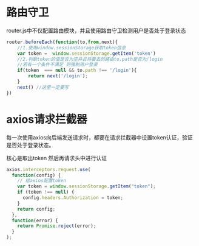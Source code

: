 # 路由守卫

router.js中不仅配置路由模块，并且使用路由守卫检测用户是否处于登录状态

```js
router.beforeEach(function(to,from,next){
	//1.使用window.sessionStorage获取token信息
  	var token =  window.sessionStorage.getItem('token')
    //2.判断token的值是否为空并且将要去的路由to.path是否为/login
    //若有一个条件不满足 则强制用户登录
    if(token  === null && to.path !== '/login'){
		return next('/login');
    } 
  	next() //这里一定要写
})
```

# axios请求拦截器

每一次使用axios向后端发送请求时，都要在请求拦截器中设置token认证，验证是否处于登录状态。

核心是取出token  然后再请求头中进行认证

```js
axios.interceptors.request.use(
  function(config) {
    // 给axios配置token
    var token = window.sessionStorage.getItem("token");
    if (token !== null) {
      config.headers.Authorization = token;
    }
    return config;
  },
  function(error) {
    return Promise.reject(error);
  }
);
```





